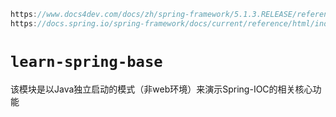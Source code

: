 ```cpp
https://www.docs4dev.com/docs/zh/spring-framework/5.1.3.RELEASE/reference/core.html#dependencies
https://docs.spring.io/spring-framework/docs/current/reference/html/index.html
```

# `learn-spring-base`

 该模块是以Java独立启动的模式（非web环境）来演示Spring-IOC的相关核心功能